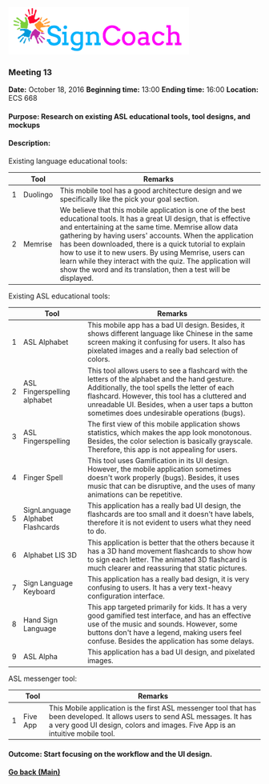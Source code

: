 ![Alt text](images/SignCoachLogo.png)

### Meeting 13

  __Date:__ October 18, 2016
  __Beginning time:__ 13:00
  __Ending time:__ 16:00
  __Location:__ ECS 668  

#### Purpose: Research on existing ASL educational tools, tool designs, and mockups

#### Description: 

Existing language educational tools: 

| | Tool | Remarks |
| ---:| ---------- | -------------- |
| 1 | Duolingo | This mobile tool has a good architecture design and we specifically like the pick your goal section.  |
| 2 | Memrise | We believe that this mobile application is one of the best educational tools. It has a great UI design, that is effective and entertaining at the same time. Memrise allow data gathering by having users' accounts. When the application has been downloaded, there is a quick tutorial to explain how to use it to new users. By using Memrise, users can learn while they interact with the quiz. The application will show the word and its translation, then a test will be displayed. |

Existing ASL educational tools:

| | Tool | Remarks |
| ---:| ---------- | -------------- |
| 1 | ASL Alphabet | This mobile app has a bad UI design. Besides, it shows different language like Chinese in the same screen making it confusing for users. It also has pixelated images and a really bad selection of colors.  |
| 2 | ASL Fingerspelling alphabet | This tool allows users to see a flashcard with the letters of the alphabet and the hand gesture. Additionally, the tool spells the letter of each flashcard. However, this tool has a cluttered and unreadable UI. Besides, when a user taps a button sometimes does undesirable operations (bugs). |
| 3 | ASL Fingerspelling | The first view of this mobile application shows statistics, which makes the app look monotonous. Besides, the color selection is basically grayscale. Therefore, this app is not appealing for users.  |
| 4 | Finger Spell | This tool uses Gamification in its UI design. However, the mobile application sometimes doesn't work properly (bugs). Besides, it uses music that can be disruptive, and the uses of many animations can be repetitive. |
| 5 | SignLanguage Alphabet Flashcards | This application has a really bad UI design, the flashcards are too small and it doesn't have labels, therefore it is not evident to users what they need to do. |
| 6 | Alphabet LIS 3D | This application is better that the others because it has a 3D hand movement flashcards to show how to sign each letter. The animated 3D flashcard is much clearer and reassuring that static pictures. |
| 7 | Sign Language Keyboard | This application has a really bad design, it is very confusing to users. It has a very text-heavy configuration interface. |
| 8 | Hand Sign Language | This app targeted primarily for kids. It has a very good gamified test interface, and has an effective use of the music and sounds. However, some buttons don't have a legend, making users feel confuse. Besides the application has some delays. |
| 9 | ASL Alpha | This application has a bad UI design, and pixelated images. |

ASL messenger tool:

| | Tool | Remarks |
| ---:| ---------- | -------------- |
| 1 | Five App | This Mobile application is the first ASL messenger tool that has been developed. It allows users to send ASL messages. It has a very good UI design, colors and images. Five App is an intuitive mobile tool.  |

#### Outcome: Start focusing on the workflow and the UI design.

#### [Go back (Main)](https://github.com/TaniaFerman/SignTalker)